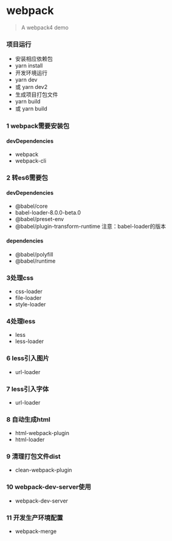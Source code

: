 # webpack
> A webpack4 demo

### 项目运行
- 安装相应依赖包
- yarn install
- 开发环境运行
- yarn dev
- 或 yarn dev2
- 生成项目打包文件
- yarn build
- 或 yarn build

### 1 webpack需要安装包
#### devDependencies
-	webpack
-	webpack-cli

### 2 转es6需要包
#### devDependencies
-	@babel/core
-	babel-loader-8.0.0-beta.0
- @babel/preset-env
- @babel/plugin-transform-runtime
注意：babel-loader的版本
#### dependencies
-  @babel/polyfill
-  @babel/runtime


### 3处理css
-	css-loader
-	file-loader
-	style-loader

### 4处理less
-	less
-	less-loader

### 6 less引入图片
- url-loader

### 7 less引入字体
- url-loader

### 8 自动生成html
- html-webpack-plugin
- html-loader

### 9 清理打包文件dist
- clean-webpack-plugin

### 10 webpack-dev-server使用
- webpack-dev-server

### 11 开发生产环境配置
- webpack-merge


